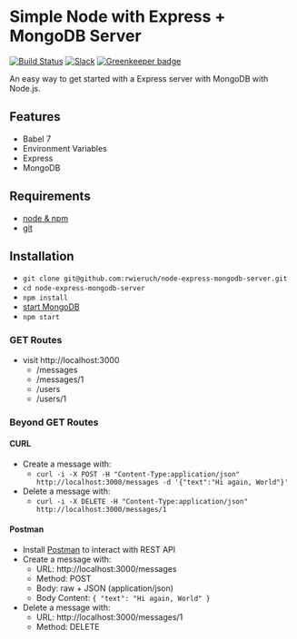 # Simple Node with Express + MongoDB Server

[![Build Status](https://travis-ci.org/rwieruch/node-express-mongodb-server.svg?branch=master)](https://travis-ci.org/rwieruch/node-express-mongodb-server) [![Slack](https://slack-the-road-to-learn-react.wieruch.com/badge.svg)](https://slack-the-road-to-learn-react.wieruch.com/) [![Greenkeeper badge](https://badges.greenkeeper.io/rwieruch/node-express-mongodb-server.svg)](https://greenkeeper.io/)

An easy way to get started with a Express server with MongoDB with Node.js.

## Features

* Babel 7
* Environment Variables
* Express
* MongoDB

## Requirements

* [node & npm](https://nodejs.org/en/)
* [git](https://www.robinwieruch.de/git-essential-commands/)

## Installation

* `git clone git@github.com:rwieruch/node-express-mongodb-server.git`
* `cd node-express-mongodb-server`
* `npm install`
* [start MongoDB](https://www.robinwieruch.de/mongodb-express-setup-tutorial/)
* `npm start`

### GET Routes

* visit http://localhost:3000
  * /messages
  * /messages/1
  * /users
  * /users/1

### Beyond GET Routes

#### CURL

* Create a message with:
  * `curl -i -X POST -H "Content-Type:application/json" http://localhost:3000/messages -d '{"text":"Hi again, World"}'`
* Delete a message with:
  * `curl -i -X DELETE -H "Content-Type:application/json" http://localhost:3000/messages/1`

#### Postman

* Install [Postman](https://www.getpostman.com/apps) to interact with REST API
* Create a message with:
  * URL: http://localhost:3000/messages
  * Method: POST
  * Body: raw + JSON (application/json)
  * Body Content: `{ "text": "Hi again, World" }`
* Delete a message with:
  * URL: http://localhost:3000/messages/1
  * Method: DELETE